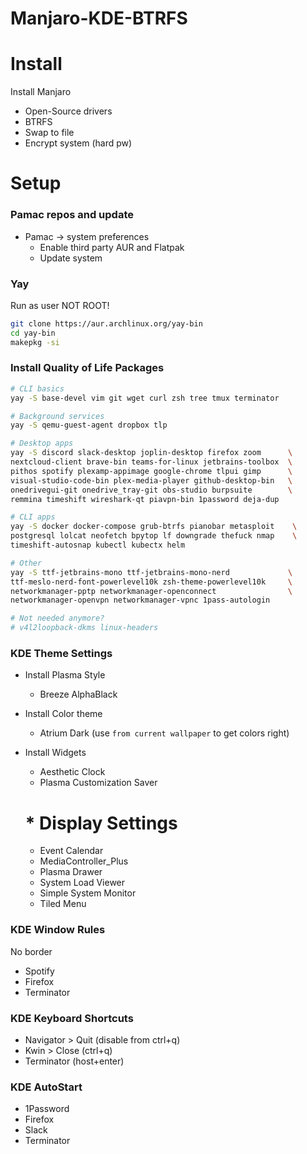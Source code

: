 # Manjaro-KDE-BTRFS

# Install
Install Manjaro
* Open-Source drivers
* BTRFS
* Swap to file
* Encrypt system (hard pw)

# Setup
### Pamac repos and update
* Pamac -> system preferences
  * Enable third party AUR and Flatpak
  * Update system
 
### Yay
Run as user NOT ROOT!
```bash
git clone https://aur.archlinux.org/yay-bin
cd yay-bin
makepkg -si
```

### Install Quality of Life Packages
```bash
# CLI basics
yay -S base-devel vim git wget curl zsh tree tmux terminator 

# Background services
yay -S qemu-guest-agent dropbox tlp

# Desktop apps
yay -S discord slack-desktop joplin-desktop firefox zoom      \
nextcloud-client brave-bin teams-for-linux jetbrains-toolbox  \
pithos spotify plexamp-appimage google-chrome tlpui gimp      \
visual-studio-code-bin plex-media-player github-desktop-bin   \
onedrivegui-git onedrive_tray-git obs-studio burpsuite        \
remmina timeshift wireshark-qt piavpn-bin 1password deja-dup

# CLI apps
yay -S docker docker-compose grub-btrfs pianobar metasploit    \
postgresql lolcat neofetch bpytop lf downgrade thefuck nmap    \
timeshift-autosnap kubectl kubectx helm

# Other
yay -S ttf-jetbrains-mono ttf-jetbrains-mono-nerd             \
ttf-meslo-nerd-font-powerlevel10k zsh-theme-powerlevel10k     \
networkmanager-pptp networkmanager-openconnect                \
networkmanager-openvpn networkmanager-vpnc 1pass-autologin

# Not needed anymore?
# v4l2loopback-dkms linux-headers
```

### KDE Theme Settings
* Install Plasma Style
   * Breeze AlphaBlack
 
* Install Color theme
   * Atrium Dark (use `from current wallpaper` to get colors right)
    
* Install Widgets
   * Aesthetic Clock
   * Plasma Customization Saver
   # * Display Settings
   * Event Calendar
   * MediaController_Plus
   * Plasma Drawer
   * System Load Viewer
   * Simple System Monitor
   * Tiled Menu
 
### KDE Window Rules
No border
* Spotify
* Firefox
* Terminator

### KDE Keyboard Shortcuts
* Navigator > Quit (disable from ctrl+q)
* Kwin > Close (ctrl+q)
* Terminator (host+enter)

### KDE AutoStart
* 1Password
* Firefox
* Slack
* Terminator

